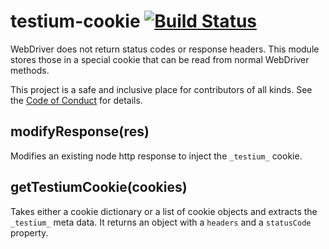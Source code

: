 # testium-cookie [![Build Status](https://travis-ci.org/testiumjs/testium-cookie.svg?branch=main)](https://travis-ci.org/testiumjs/testium-cookie)

WebDriver does not return status codes or response headers.
This module stores those in a special cookie that can be read
from normal WebDriver methods.

This project is a safe and inclusive place
for contributors of all kinds.
See the [Code of Conduct](CODE_OF_CONDUCT.md)
for details.

## modifyResponse(res)

Modifies an existing node http response to inject the `_testium_` cookie.

## getTestiumCookie(cookies)

Takes either a cookie dictionary or a list of cookie objects and extracts the `_testium_` meta data. It returns an object with a `headers` and a `statusCode` property.
